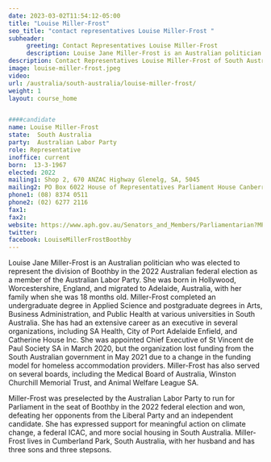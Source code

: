 ```yaml
---
date: 2023-03-02T11:54:12-05:00
title: "Louise Miller-Frost"
seo_title: "contact representatives Louise Miller-Frost "
subheader:
     greeting: Contact Representatives Louise Miller-Frost
     description: Louise Jane Miller-Frost is an Australian politician who was elected to represent the division of Boothby in the 2022 Australian federal election as a member of the Australian Labor Party.
description: Contact Representatives Louise Miller-Frost of South Australia. Contact information for Louise Miller-Frost includes email address, phone number, and mailing address.
image: louise-miller-frost.jpeg
video:
url: /australia/south-australia/louise-miller-frost/
weight: 1
layout: course_home


####candidate
name: Louise Miller-Frost
state:	South Australia
party:	Australian Labor Party
role: Representative
inoffice: current
born:  13-3-1967
elected: 2022
mailing1: Shop 2, 670 ANZAC Highway Glenelg, SA, 5045
mailing2: PO Box 6022 House of Representatives Parliament House Canberra ACT 2600
phone1:	(08) 8374 0511
phone2: (02) 6277 2116
fax1:
fax2:
website: https://www.aph.gov.au/Senators_and_Members/Parliamentarian?MPID=296272
twitter:
facebook: LouiseMillerFrostBoothby
---
```


Louise Jane Miller-Frost is an Australian politician who was elected to represent the division of Boothby in the 2022 Australian federal election as a member of the Australian Labor Party. She was born in Hollywood, Worcestershire, England, and migrated to Adelaide, Australia, with her family when she was 18 months old. Miller-Frost completed an undergraduate degree in Applied Science and postgraduate degrees in Arts, Business Administration, and Public Health at various universities in South Australia. She has had an extensive career as an executive in several organizations, including SA Health, City of Port Adelaide Enfield, and Catherine House Inc. She was appointed Chief Executive of St Vincent de Paul Society SA in March 2020, but the organization lost funding from the South Australian government in May 2021 due to a change in the funding model for homeless accommodation providers. Miller-Frost has also served on several boards, including the Medical Board of Australia, Winston Churchill Memorial Trust, and Animal Welfare League SA.

Miller-Frost was preselected by the Australian Labor Party to run for Parliament in the seat of Boothby in the 2022 federal election and won, defeating her opponents from the Liberal Party and an independent candidate. She has expressed support for meaningful action on climate change, a federal ICAC, and more social housing in South Australia. Miller-Frost lives in Cumberland Park, South Australia, with her husband and has three sons and three stepsons.